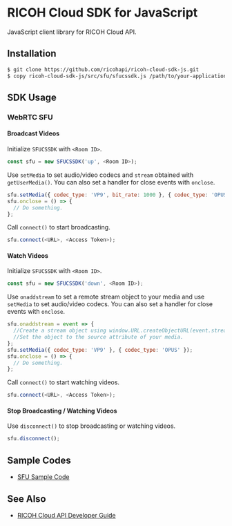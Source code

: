 # RICOH Cloud SDK for JavaScript

JavaScript client library for RICOH Cloud API.

## Installation

```sh
$ git clone https://github.com/ricohapi/ricoh-cloud-sdk-js.git
$ copy ricoh-cloud-sdk-js/src/sfu/sfucssdk.js /path/to/your-application
```

## SDK Usage

### WebRTC SFU

#### Broadcast Videos

Initialize `SFUCSSDK` with ```<Room ID>```.

```javascript
const sfu = new SFUCSSDK('up', <Room ID>);
```

Use `setMedia` to set audio/video codecs and `stream` obtained with `getUserMedia()`. You can also set a handler for close events with `onclose`.

```javascript
sfu.setMedia({ codec_type: 'VP9', bit_rate: 1000 }, { codec_type: 'OPUS' }, stream);
sfu.onclose = () => {
  // Do something.
};
```

Call `connect()` to start broadcasting.

```javascript
sfu.connect(<URL>, <Access Token>);
```

#### Watch Videos

Initialize `SFUCSSDK` with ```<Room ID>```.

```javascript
const sfu = new SFUCSSDK('down', <Room ID>);
```

Use `onaddstream` to set a remote stream object to your media and use `setMedia` to set audio/video codecs. You can also set a handler for close events with `onclose`.

```javascript
sfu.onaddstream = event => {
  //Create a stream object using window.URL.createObjectURL(event.stream)
  //Set the object to the source attribute of your media.
};
sfu.setMedia({ codec_type: 'VP9' }, { codec_type: 'OPUS' });
sfu.onclose = () => {
  // Do something.
};
```

Call `connect()` to start watching videos.

```javascript
sfu.connect(<URL>, <Access Token>);
```

#### Stop Broadcasting / Watching Videos

Use `disconnect()` to stop broadcasting or watching videos.

```javascript
sfu.disconnect();
```

## Sample Codes

- [SFU Sample Code](./samples/sfu-server/)

## See Also

* [RICOH Cloud API Developer Guide](https://api.ricoh/docs/ricoh-cloud-api/)

